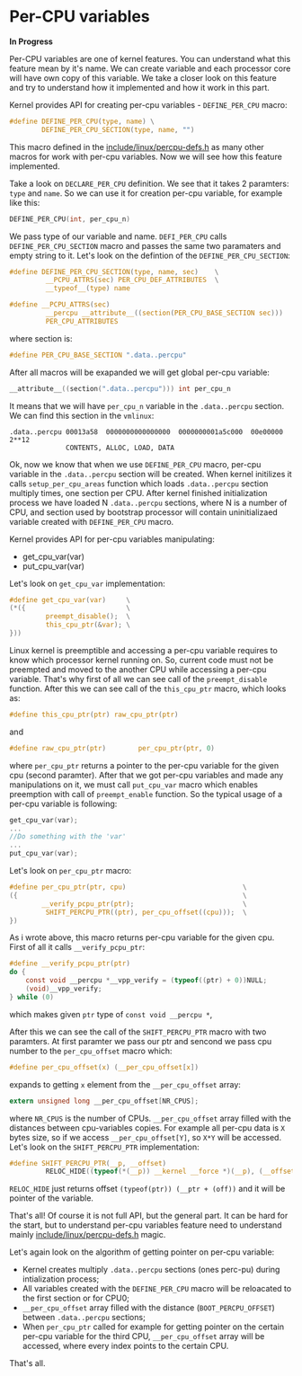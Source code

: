 Per-CPU variables
================================================================================

**In Progress**

Per-CPU variables are one of kernel features. You can understand what this feature mean by it's name. We can create variable and each processor core will have own copy of this variable. We take a closer look on this feature and try to understand how it implemented and how it work in this part.

Kernel provides API for creating per-cpu variables - `DEFINE_PER_CPU` macro:

```C
#define DEFINE_PER_CPU(type, name) \
        DEFINE_PER_CPU_SECTION(type, name, "")
```

This macro defined in the [include/linux/percpu-defs.h](https://github.com/torvalds/linux/blob/master/include/linux/percpu-defs.h) as many other macros for work with per-cpu variables. Now we will see how this feature implemented.

Take a look on `DECLARE_PER_CPU` definition. We see that it takes 2 paramters: `type` and `name`. So we can use it for creation per-cpu variable, for example like this:

```C
DEFINE_PER_CPU(int, per_cpu_n)
```

We pass type of our variable and name. `DEFI_PER_CPU` calls `DEFINE_PER_CPU_SECTION` macro and passes the same two paramaters and empty string to it. Let's look on the defintion of the `DEFINE_PER_CPU_SECTION`:

```C
#define DEFINE_PER_CPU_SECTION(type, name, sec)    \
         __PCPU_ATTRS(sec) PER_CPU_DEF_ATTRIBUTES  \
         __typeof__(type) name
```

```C
#define __PCPU_ATTRS(sec)                                                \
         __percpu __attribute__((section(PER_CPU_BASE_SECTION sec)))     \
         PER_CPU_ATTRIBUTES
```

where section is:

```C
#define PER_CPU_BASE_SECTION ".data..percpu"
```

After all macros will be exapanded we will get global per-cpu variable:

```C
__attribute__((section(".data..percpu"))) int per_cpu_n
```

It means that we will have `per_cpu_n` variable in the `.data..percpu` section. We can find this section in the `vmlinux`:

```
.data..percpu 00013a58  0000000000000000  0000000001a5c000  00e00000  2**12
              CONTENTS, ALLOC, LOAD, DATA
```

Ok, now we know that when we use `DEFINE_PER_CPU` macro, per-cpu variable in the `.data..percpu` section will be created. When kernel initilizes it calls `setup_per_cpu_areas` function which loads `.data..percpu` section multiply times, one section per CPU. After kernel finished initialization process we have loaded N `.data..percpu` sections, where N is a number of CPU, and section used by bootstrap processor will contain uninitializaed variable created with `DEFINE_PER_CPU` macro.

Kernel provides API for per-cpu variables manipulating:

* get_cpu_var(var)
* put_cpu_var(var)


Let's look on `get_cpu_var` implementation:

```C
#define get_cpu_var(var)     \
(*({                         \
         preempt_disable();  \
         this_cpu_ptr(&var); \
}))
```

Linux kernel is preemptible and accessing a per-cpu variable requires to know which processor kernel running on. So, current code must not be preempted and moved to the another CPU while accessing a per-cpu variable. That's why first of all we can see call of the `preempt_disable` function. After this we can see call of the `this_cpu_ptr` macro, which looks as:

```C
#define this_cpu_ptr(ptr) raw_cpu_ptr(ptr)
```

and

```C
#define raw_cpu_ptr(ptr)        per_cpu_ptr(ptr, 0)
```

where `per_cpu_ptr` returns a pointer to the per-cpu variable for the given cpu (second paramter). After that we got per-cpu variables and made any manipulations on it, we must call `put_cpu_var` macro which enables preemption with call of `preempt_enable` function. So the typical usage of a per-cpu variable is following:

```C
get_cpu_var(var);
...
//Do something with the 'var'
...
put_cpu_var(var);
```

Let's look on `per_cpu_ptr` macro:

```C
#define per_cpu_ptr(ptr, cpu)                             \
({                                                        \
        __verify_pcpu_ptr(ptr);                           \
         SHIFT_PERCPU_PTR((ptr), per_cpu_offset((cpu)));  \
})
```

As i wrote above, this macro returns per-cpu variable for the given cpu. First of all it calls `__verify_pcpu_ptr`:

```C
#define __verify_pcpu_ptr(ptr)
do {
	const void __percpu *__vpp_verify = (typeof((ptr) + 0))NULL;
	(void)__vpp_verify; 
} while (0)
```

which makes given `ptr` type of `const void __percpu *`, 

After this we can see the call of the `SHIFT_PERCPU_PTR` macro with two paramters. At first paramter we pass our ptr and sencond we pass cpu number to the `per_cpu_offset` macro which:

```C
#define per_cpu_offset(x) (__per_cpu_offset[x])
```

expands to getting `x` element from the `__per_cpu_offset` array:


```C
extern unsigned long __per_cpu_offset[NR_CPUS];
```

where `NR_CPUS` is the number of CPUs. `__per_cpu_offset` array filled with the distances between cpu-variables copies. For example all per-cpu data is `X` bytes size, so if we access `__per_cpu_offset[Y]`, so `X*Y` will be accessed. Let's look on the `SHIFT_PERCPU_PTR` implementation:

```C
#define SHIFT_PERCPU_PTR(__p, __offset)                                 \
         RELOC_HIDE((typeof(*(__p)) __kernel __force *)(__p), (__offset))
```

`RELOC_HIDE` just returns offset `(typeof(ptr)) (__ptr + (off))` and it will be pointer of the variable.

That's all! Of course it is not full API, but the general part. It can be hard for the start, but to understand per-cpu variables feature need to understand mainly [include/linux/percpu-defs.h](https://github.com/torvalds/linux/blob/master/include/linux/percpu-defs.h) magic.

Let's again look on the algorithm of getting pointer on per-cpu variable:

* Kernel creates multiply `.data..percpu` sections (ones perc-pu) during intialization process;
* All variables created with the `DEFINE_PER_CPU` macro will be reloacated to the first section or for CPU0;
* `__per_cpu_offset` array filled with the distance (`BOOT_PERCPU_OFFSET`) between `.data..percpu` sections;
* When `per_cpu_ptr` called for example for getting pointer on the certain per-cpu variable for the third CPU, `__per_cpu_offset` array will be accessed, where every index points to the certain CPU.

That's all.
